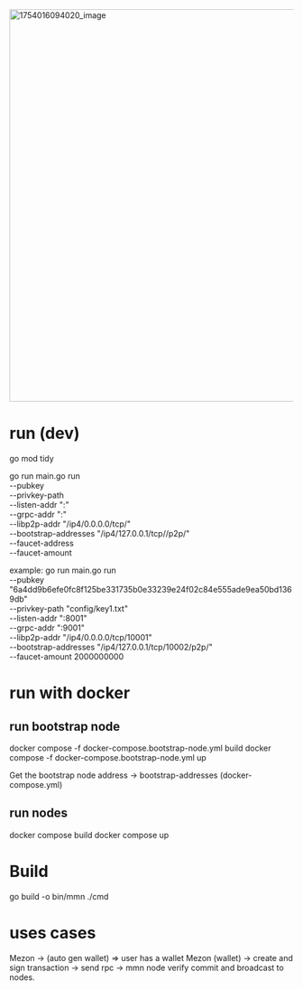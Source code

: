 <img width="1061" height="695" alt="1754016094020_image" src="https://github.com/user-attachments/assets/c2df9920-e7e6-48ed-baa3-994b281a7575" />


# run (dev)
go mod tidy

go run main.go run \
  --pubkey <public key> \
  --privkey-path <file path> \
  --listen-addr ":<port>" \
  --grpc-addr ":<port>" \
  --libp2p-addr "/ip4/0.0.0.0/tcp/<port>" \
  --bootstrap-addresses "/ip4/127.0.0.1/tcp/<port>/p2p/<peerID>" \
  --faucet-address <faucet address> \
  --faucet-amount <amount>

example:
go run main.go run \
  --pubkey "6a4dd9b6efe0fc8f125be331735b0e33239e24f02c84e555ade9ea50bd1369db" \
  --privkey-path "config/key1.txt" \
  --listen-addr ":8001" \
  --grpc-addr ":9001" \
  --libp2p-addr "/ip4/0.0.0.0/tcp/10001" \
  --bootstrap-addresses "/ip4/127.0.0.1/tcp/10002/p2p/<peerID>" \
  --faucet-amount 2000000000

# run with docker
## run bootstrap node
docker compose -f docker-compose.bootstrap-node.yml build
docker compose -f docker-compose.bootstrap-node.yml up

Get the bootstrap node address -> bootstrap-addresses (docker-compose.yml)

## run nodes

docker compose build
docker compose up


# Build
go build -o bin/mmn ./cmd

# uses cases
Mezon -> (auto gen wallet) => user has a wallet
Mezon (wallet) -> create and sign transaction -> send rpc -> mmn node verify commit and broadcast to nodes.
